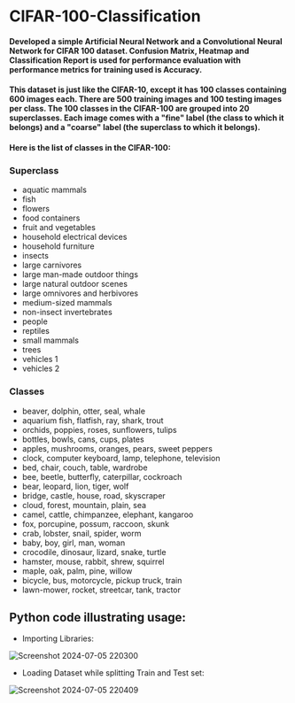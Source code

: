# CIFAR-100-Classification
#### Developed a simple Artificial Neural Network and a Convolutional Neural Network for CIFAR 100 dataset. Confusion Matrix, Heatmap and Classification Report is used for performance evaluation with performance metrics for training used is Accuracy.
#### This dataset is just like the CIFAR-10, except it has 100 classes containing 600 images each. There are 500 training images and 100 testing images per class. The 100 classes in the CIFAR-100 are grouped into 20 superclasses. Each image comes with a "fine" label (the class to which it belongs) and a "coarse" label (the superclass to which it belongs).
#### Here is the list of classes in the CIFAR-100:

### Superclass	
- aquatic mammals	
- fish	
- flowers	
- food containers	
- fruit and vegetables	
- household electrical devices	
- household furniture	
- insects	
- large carnivores	
- large man-made outdoor things	
- large natural outdoor scenes	
- large omnivores and herbivores	
- medium-sized mammals	
- non-insect invertebrates	
- people	
- reptiles	
- small mammals	
- trees	
- vehicles 1	
- vehicles 2	

### Classes
- beaver, dolphin, otter, seal, whale
- aquarium fish, flatfish, ray, shark, trout
- orchids, poppies, roses, sunflowers, tulips
- bottles, bowls, cans, cups, plates
- apples, mushrooms, oranges, pears, sweet peppers
- clock, computer keyboard, lamp, telephone, television
- bed, chair, couch, table, wardrobe
- bee, beetle, butterfly, caterpillar, cockroach
- bear, leopard, lion, tiger, wolf
- bridge, castle, house, road, skyscraper
- cloud, forest, mountain, plain, sea
- camel, cattle, chimpanzee, elephant, kangaroo
- fox, porcupine, possum, raccoon, skunk
- crab, lobster, snail, spider, worm
- baby, boy, girl, man, woman
- crocodile, dinosaur, lizard, snake, turtle
- hamster, mouse, rabbit, shrew, squirrel
- maple, oak, palm, pine, willow
- bicycle, bus, motorcycle, pickup truck, train
- lawn-mower, rocket, streetcar, tank, tractor

## Python code illustrating usage:
- Importing Libraries:

![Screenshot 2024-07-05 220300](https://github.com/twishackaul/CIFAR-100-Classification/assets/107127632/382805d4-6a2d-4d18-b85a-4dfa44e6ee11)

- Loading Dataset while splitting Train and Test set:

![Screenshot 2024-07-05 220409](https://github.com/twishackaul/CIFAR-100-Classification/assets/107127632/70ae02d4-f9e6-4620-bb86-098b65222c87)

